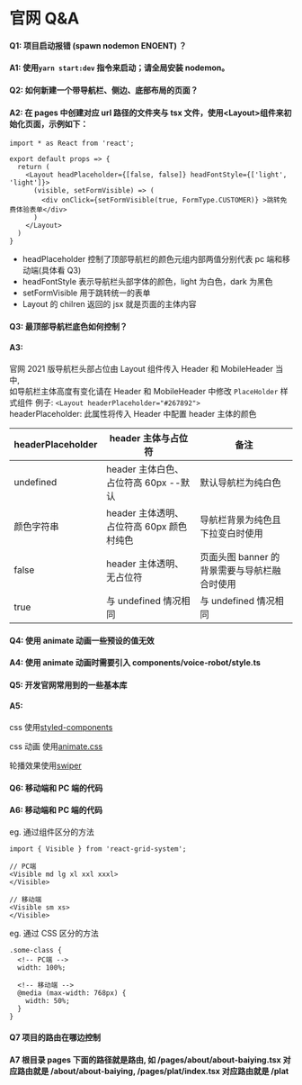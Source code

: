 # 官网 Q&A

#### Q1: 项目启动报错 (spawn nodemon ENOENT) ？

#### A1: 使用`yarn start:dev` 指令来启动；请全局安装 nodemon。

#### Q2: 如何新建一个带导航栏、侧边、底部布局的页面？

#### A2: 在 pages 中创建对应 url 路径的文件夹与 tsx 文件，使用\<Layout>组件来初始化页面，示例如下：

```tsx
import * as React from 'react';

export default props => {
  return (
    <Layout headPlaceholder={[false, false]} headFontStyle={['light', 'light']}>
      (visible, setFormVisible) => (
      	<div onClick={setFormVisible(true, FormType.CUSTOMER)} >跳转免费体验表单</div>
      )
    </Layout>
  )
}
```

- headPlaceholder 控制了顶部导航栏的颜色元组内部两值分别代表 pc 端和移动端(具体看 Q3)
- headFontStyle 表示导航栏头部字体的颜色，light 为白色，dark 为黑色
- setFormVisible 用于跳转统一的表单
- Layout 的 chilren 返回的 jsx 就是页面的主体内容

#### Q3: 最顶部导航栏底色如何控制？

#### A3:

官网 2021 版导航栏头部占位由 Layout 组件传入 Header 和 MobileHeader 当中,  
如导航栏主体高度有变化请在 Header 和 MobileHeader 中修改 `PlaceHolder` 样式组件
例子: `<Layout headerPlaceholder="#267892">`  
headerPlaceholder: 此属性将传入 Header 中配置 header 主体的颜色

| headerPlaceholder | header 主体与占位符                       | 备注                                         |
| ----------------- | ----------------------------------------- | -------------------------------------------- |
| undefined         | header 主体白色、占位符高 60px --默认     | 默认导航栏为纯白色                           |
| 颜色字符串        | header 主体透明、占位符高 60px 颜色村纯色 | 导航栏背景为纯色且下拉变白时使用             |
| false             | header 主体透明、无占位符                 | 页面头图 banner 的背景需要与导航栏融合时使用 |
| true              | 与 undefined 情况相同                     | 与 undefined 情况相同                        |

#### Q4: 使用 animate 动画一些预设的值无效

#### A4: 使用 animate 动画时需要引入 components/voice-robot/style.ts

#### Q5: 开发官网常用到的一些基本库

#### A5:

css 使用[styled-components](https://styled-components.com/)

css 动画 使用[animate.css](https://animate.style/)

轮播效果使用[swiper](https://swiper.com.cn/)

#### Q6: 移动端和 PC 端的代码

#### A6: 移动端和 PC 端的代码

eg. 通过组件区分的方法

```
import { Visible } from 'react-grid-system';

// PC端
<Visible md lg xl xxl xxxl>
</Visible>

// 移动端
<Visible sm xs>
</Visible>
```

eg. 通过 CSS 区分的方法

```
.some-class {
  <!-- PC端 -->
  width: 100%;

  <!-- 移动端 -->
  @media (max-width: 768px) {
    width: 50%;
  }
}

```

#### Q7 项目的路由在哪边控制

#### A7 根目录 pages 下面的路径就是路由, 如 /pages/about/about-baiying.tsx 对应路由就是 /about/about-baiying, /pages/plat/index.tsx 对应路由就是 /plat
